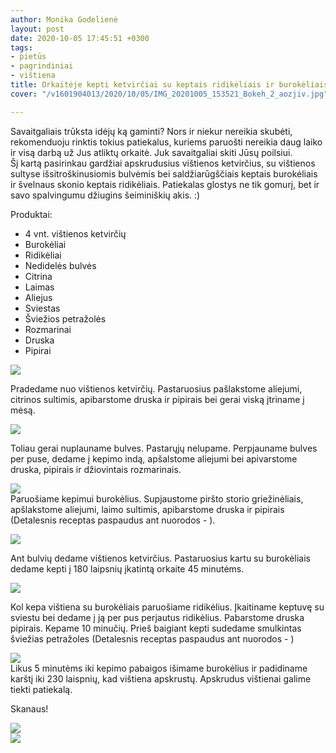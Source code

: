```yaml
---
author: Monika Godelienė
layout: post
date: 2020-10-05 17:45:51 +0300
tags:
- pietūs
- pagrindiniai
- vištiena
title: Orkaitėje kepti ketvirčiai su keptais ridikėliais ir burokėliais
cover: "/v1601904013/2020/10/05/IMG_20201005_153521_Bokeh_2_aozjiv.jpg"

---
```

Savaitgaliais trūksta idėjų ką gaminti? Nors ir niekur nereikia skubėti, rekomenduoju rinktis tokius patiekalus, kuriems paruošti nereikia daug laiko ir visą darbą už Jus atliktų orkaitė. Juk savaitgaliai skiti Jūsų poilsiui.  
Šį kartą pasirinkau gardžiai apskrudusius vištienos ketvirčius, su vištienos sultyse išsitroškinusiomis bulvėmis bei saldžiarūgščiais keptais burokėliais ir švelnaus skonio keptais ridikėliais. Patiekalas glostys ne tik gomurį, bet ir savo spalvingumu džiugins šeiminiškių akis. :)

Produktai:

* 4 vnt. vištienos ketvirčių
* Burokėliai
* Ridikėliai
* Nedidelės bulvės
* Citrina
* Laimas
* Aliejus
* Sviestas
* Šviežios petražolės
* Rozmarinai
* Druska
* Pipirai

![](https://res.cloudinary.com/monikagod/image/upload/v1601904037/2020/10/05/IMG_20201005_140914_Bokeh_2_tdno4p.jpg)

Pradedame nuo vištienos ketvirčių. Pastaruosius pašlakstome aliejumi, citrinos sultimis, apibarstome druska ir pipirais bei gerai viską įtriname į mėsą.

![](https://res.cloudinary.com/monikagod/image/upload/v1601904011/2020/10/05/IMG_20201005_141805_Bokeh_2_x5vwas.jpg)

Toliau gerai nuplauname bulves. Pastarųjų nelupame. Perpjauname bulves per puse, dedame į kepimo indą, apšalstome aliejumi bei apivarstome druska, pipirais ir džiovintais rozmarinais.

![](https://res.cloudinary.com/monikagod/image/upload/v1601904011/2020/10/05/IMG_20201005_143741_Bokeh_2_obm0w4.jpg)  
Paruošiame kepimui burokėlius. Supjaustome piršto storio griežinėliais, apšlakstome aliejumi, laimo sultimis, apibarstome druska ir pipirais (Detalesnis receptas paspaudus ant nuorodos - ).

![](https://res.cloudinary.com/monikagod/image/upload/v1601904011/2020/10/05/IMG_20201005_144414_Bokeh_2_pujb1y.jpg)

Ant bulvių dedame vištienos ketvirčius. Pastaruosius kartu su burokėliais dedame kepti į 180 laipsnių įkatintą orkaite 45 minutėms.

![](https://res.cloudinary.com/monikagod/image/upload/v1601904011/2020/10/05/IMG_20201005_143816_Bokeh_2_w9b0b3.jpg)

Kol kepa vištiena su burokėliais paruošiame ridikėlius. Įkaitiname keptuvę su sviestu bei dedame į ją per pus perjautus ridikėlius. Pabarstome druska pipirais. Kepame 10 minučių. Prieš baigiant kepti sudedame smulkintas šviežias petražoles (Detalesnis receptas paspaudus ant nuorodos - )

![](https://res.cloudinary.com/monikagod/image/upload/v1601904013/2020/10/05/IMG_20201005_152414_pgaswx.jpg)  
Likus 5 minutėms iki kepimo pabaigos išimame burokėlius ir padidiname karštį iki 230 laispnių, kad vištiena apskrustų. Apskrudus vištienai galime tiekti patiekalą.

Skanaus!

![](https://res.cloudinary.com/monikagod/image/upload/v1601904013/2020/10/05/IMG_20201005_153521_Bokeh_2_aozjiv.jpg)  
![](https://res.cloudinary.com/monikagod/image/upload/v1601904014/2020/10/05/IMG_20201005_153926_Bokeh_2_kqok6n.jpg)